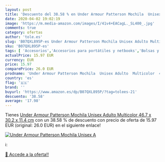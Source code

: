 ```yaml
---
layout: post
title: 'Descuento del 38.58 % en Under Armour Patterson Mochila  Unisex A'
date: 2020-04-02 19:02:19
image: 'https://m.media-amazon.com/images/I/41v4+EACagL._SL400_.jpg'
comments: true
category: ofertas
author: 'tole.es'
slug: 'B07QXL895P-es Under Armour Patterson Mochila Unisex Adulto Multicolor...'
sku: 'B07QXL895P-es'
tags: [ 'Accesorios','Accesorios para portátiles y netbooks','Bolsas y fundas para portátiles y netbooks','Informática','Mochilas para portátiles y netbooks','mochila', ]
actualPrice: 15.97 EUR
currency: EUR
price: 15.97
comparePrice: 26.0 EUR
prodname: 'Under Armour Patterson Mochila  Unisex Adulto  Multicolor  46.7 x 30.2 x 11.4 cm'
country: 'es'
flag: '🇪🇸'
brand: ''
buyurl: 'https://www.amazon.es/dp/B07QXL895P/?tag=tolees-21'
descuento: '38.58'
average: '17.98'
---
```


Tienes [Under Armour Patterson Mochila  Unisex Adulto  Multicolor  46.7 x 30.2 x 11.4 cm](https://www.amazon.es/dp/B07QXL895P/?tag=tolees-21) con un 38.58 % de descuento con precio de oferta de 15.97 EUR (original: 26.0 EUR) en el siguiente enlace!

[![Under Armour Patterson Mochila  Unisex A](https://m.media-amazon.com/images/I/41v4+EACagL._SL400_.jpg)](https://www.amazon.es/dp/B07QXL895P/?tag=tolees-21)

ℹ️:


[🛒 Accede a la oferta!!](https://www.amazon.es/dp/B07QXL895P/?tag=tolees-21)
